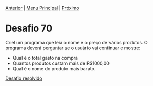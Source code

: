 [Anterior](Desafio069.md) | [Menu Principal](/README.md/) | [Próximo](Desafio071.md)  

# Desafio 70  
  
  Criel um programa que leia o nome e o preço de vários produtos. O programa deverá perguntar se o usuário vai continuar e mostre:  
  - Qual é o total gasto na compra  
  - Quantos produtos custam mais de R$1000,00  
  - Qual é o nome do produto mais barato. 

[Desafio resolvido](/Desafios/desafio070.py/)